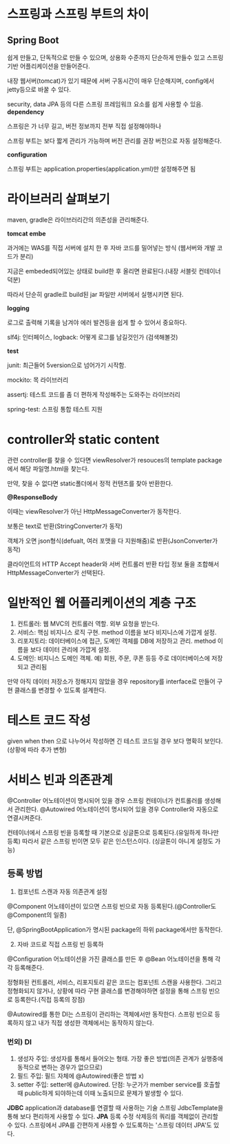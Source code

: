 # 스프링과 스프링 부트의 차이

## Spring Boot
쉽게 만들고, 단독적으로 만들 수 있으며, 상용화 수준까지 단순하게 만들수 있고
스프링 기반 어플리케이션을 만들어준다.

내장 웹서버(tomcat)가 있기 때문에 서버 구동시간이 매우 단순해지며, config에서 jetty등으로 바꿀 수 있다.

security, data JPA 등의 다른 스프링 프레임워크 요소를 쉽게 사용할 수 있음.
**dependency**

스프링은 가 너무 길고, 버전 정보까지 전부 직접 설정해야하나

스프링 부트는 보다 짧게 관리가 가능하며 버전 관리를 권장 버전으로 자동 설정해준다.

**configuration**

스프링 부트는 application.properties(application.yml)만 설정해주면 됨

# 라이브러리 살펴보기

maven, gradle은 라이브러리간의 의존성을 관리해준다.

**tomcat embe**

과거에는 WAS를 직접 서버에 설치 한 후 자바 코드를 밀어넣는 방식 (웹서버와 개발 코드가 분리)

지금은 embeded되어있는 상태로 build한 후 올리면 완료된다.(내장 서블릿 컨테이너 덕분)

따라서 단순히 gradle르 build된 jar 파일만 서버에서 실행시키면 된다.

**logging**

로그로 출력해 기록을 남겨야 에러 발견등을 쉽게 할 수 있어서 중요하다.

slf4j: 인터페이스, logback: 어떻게 로그를 남길것인가 (검색해볼것)

**test**

junit: 최근들어 5version으로 넘어가기 시작함.

mockito: 목 라이브러리

assertj: 테스트 코드를 좀 더 편하게 작성해주는 도와주는 라이브러리

spring-test: 스프링 통합 테스트 지원

# controller와 static content

관련 controller를 찾을 수 있다면 viewResolver가 resouces의 template package에서 해당 파일명.html을 찾는다.

만약, 찾을 수 없다면 static폴더에서 정적 컨텐츠를 찾아 반환한다.

**@ResponseBody**

이때는 viewResolver가 아닌 HttpMessageConverter가 동작한다.

보통은 text로 반환(StringConverter가 동작)

객체가 오면 json형식(defualt, 여러 포맷을 다 지원해줌)로 반환(JsonConverter가 동작)

클라이언트의 HTTP Accept header와 서버 컨트롤러 반환 타입 정보 둘을 조합해서 HttpMessageConverter가 선택된다.

# 일반적인 웹 어플리케이션의 계층 구조
1. 컨트롤러: 웹 MVC의 컨트롤러 역할. 외부 요청을 받는다.
2. 서비스: 핵심 비지니스 로직 구현. method 이름을 보다 비지니스에 가깝게 설정.
3. 리포지토리: 데이터베이스에 접근, 도메인 객체를 DB에 저장하고 관리. method 이름을 보다 데이터 관리에 가깝게 설정.
4. 도메인: 비지니스 도메인 객체. 예) 회원, 주문, 쿠폰 등등 주로 데이터베이스에 저장되고 관리됨

만약 아직 데이터 저장소가 정해지지 않았을 경우 repository를 interface로 만들어 구현 클래스를 변경할 수 있도록 설계한다.

# 테스트 코드 작성
given when then 으로 나누어서 작성하면 긴 테스트 코드일 경우 보다 명확히 보인다.
(상황에 따라 추가 변형)

# 서비스 빈과 의존관계
@Controller 어노테이션이 명시되어 있을 경우 스프링 컨테이너가 컨트롤러를 생성해서 관리한다.
@Autowired 어노테이션이 명시되어 있을 경우 Controller와 자동으로 연결시켜준다.

컨테이너에서 스프링 빈을 등록할 때 기본으로 싱글톤으로 등록된다.(유일하게 하나만 등록)
따라서 같은 스프링 빈이면 모두 같은 인스턴스이다. (싱글톤이 아니게 설정도 가능)

## 등록 방법
1. 컴포넌트 스캔과 자동 의존관계 설정

@Component 어노테이션이 있으면 스프링 빈으로 자동 등록된다.(@Controller도 @Component의 일종)

단, @SpringBootApplication가 명시된 package의 하위 package에서만 동작한다.

2. 자바 코드로 직접 스프링 빈 등록하

@Configuration 어노테이션을 가진 클래스를 만든 후 @Bean 어노테이션을 통해 각각 등록해준다.


정형화된 컨트롤러, 서비스, 리포지토리 같은 코드는 컴포넌트 스캔을 사용한다.
그리고 정형화되지 않거나, 상황에 따라 구현 클래스를 변경해야하면 설정을 통해 스프링 빈으로 등록한다.(직접 등록의 장점)

@Autowired를 통한 DI는 스프링이 관리하는 객체에서만 동작한다. 스프링 빈으로 등록하지 않고 내가 직접 생성한 객체에서는 동작하지 않는다.

### 번외) DI
1. 생성자 주입: 생성자를 통해서 들어오는 형태. 가장 좋은 방법(의존 관계가 실행중에 동적으로 변하는 경우가 없으므로)
2. 필드 주입: 필드 자체에 @Autowired(좋은 방법 x)
3. setter 주입: setter에 @Autowired. 단점: 누군가가 member service를 호출할때 public하게 되야하는데 이때 노출되므로 문제가 발생할 수 있다.

**JDBC**
application과 database를 연결할 때 사용하는 기술
스프링 JdbcTemplate을 통해 보다 편리하게 사용할 수 있다.
**JPA**
등록 수정 삭제등의 쿼리를 객체없이 관리할 수 있다.
스프링에서 JPA를 간편하게 사용할 수 있도록하는 '스프링 데이터 JPA'도 있다. 